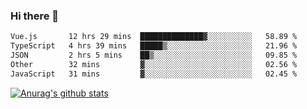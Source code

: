 ### Hi there 👋



<!--
**webB1an/webB1an** is a ✨ _special_ ✨ repository because its `README.md` (this file) appears on your GitHub profile.

Here are some ideas to get you started:

- 🔭 I’m currently working on ...
- 🌱 I’m currently learning ...
- 👯 I’m looking to collaborate on ...
- 🤔 I’m looking for help with ...
- 💬 Ask me about ...
- 📫 How to reach me: ...
- 😄 Pronouns: ...
- ⚡ Fun fact: ...
-->

<!--START_SECTION:waka-->

```txt
Vue.js       12 hrs 29 mins  ██████████████▓░░░░░░░░░░   58.89 %
TypeScript   4 hrs 39 mins   █████▒░░░░░░░░░░░░░░░░░░░   21.96 %
JSON         2 hrs 5 mins    ██▒░░░░░░░░░░░░░░░░░░░░░░   09.85 %
Other        32 mins         ▓░░░░░░░░░░░░░░░░░░░░░░░░   02.56 %
JavaScript   31 mins         ▓░░░░░░░░░░░░░░░░░░░░░░░░   02.45 %
```

<!--END_SECTION:waka-->


[![Anurag's github stats](https://github-readme-stats.vercel.app/api?username=webB1an&show_icons=true&theme=radical)](https://github.com/anuraghazra/github-readme-stats)

